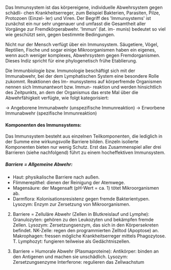 Das Immunsystem ist das körpereigene, individuelle Abwehrsystem gegen schädli-
chen Krankheitserreger, zum Beispiel Bakterien, Parasiten, Pilze, Protozoen (Einzel-
ler) und Viren. Der Begriff des 'Immunsystems' ist zunächst ein nur sehr ungenauer
und umfasst die Gesamtheit aller Vorgänge zur Fremdkörperabwehr. 'Immun' (lat. im-
munis) bedeutet so viel wie geschützt sein, gegen bestimmte Bedingungen.

Nicht nur der Mensch verfügt über ein Immunsystem. Säugetiere, Vögel, Reptilien,
Fische und sogar einige Mikroorganismen haben ein eigenes, wenn auch weniger
komplexes, Abwehrsystem gegen Fremdorganismen. Dieses Indiz spricht für eine
phylogenetisch frühe Etablierung.

Die Immunbiologie bzw. Immunologie beschäftigt sich mit der Immunabwehr, bei
der dem Lymphatischen System eine besondere Rolle zukommt. Reaktionen des Im-
munsystems auf körperfremde Organismen nennen sich Immunantwort bzw. Immun-
reaktion und werden hinsichtlich des Zeitpunkts, an dem der Organismus das erste
Mal über die Abwehrfähigkeit verfügte, wie folgt kategorisiert:

-> Angeborene Immunabwehr (unspezifische Immunreaktion)
-> Erworbene Immunabwehr (spezifische Immunreaktion)

#### Komponenten des Immunsystems:
Das Immunsystem besteht aus einzelnen Teilkomponenten, die lediglich in der
Summe eine wirkungsvolle Barriere bilden. Einzeln isolierte Komponenten bieten nur
wenig Schutz. Erst das Zusammenspiel aller drei Barrieren (siehe nachfolgend) führt
zu einem hocheffektiven Immunsystem.

##### Barriere = Allgemeine Abwehr:
- Haut: physikalische Barriere nach außen.
- Flimmerepithel: dienen der Reinigung der Atemwege.
- Magensäure: der Magensaft (pH-Wert = ca. 1) tötet Mikroorganismen ab.
- Darmflora: Kolonisationsresistenz gegen fremde Bakterientypen.
Lysozym: Enzym zur Zersetzung von Mikroorganismen.

2. Barriere = Zelluläre Abwehr (Zellen in Blutkreislauf und Lymphe):
Granulozyten: gehören zu den Leukozyten und bekämpfen fremde Zellen.
Lysozym: Zersetzungsenzym, das sich in den Körpersekreten befindet.
NK-Zelle: regen den programmierten Zelltod (Apoptose) an.
Makrophagen: fressen mögliche Krankheitserreger mittels Phagozytose.
T. Lymphozyt: fungieren teilweise als Gedächtniszellen.

3. Barriere = Humorale Abwehr (Plasmaproteine):
Antikörper: binden an den Antigenen und machen sie unschädlich.
Lysozym: Zersetzungsenzyme
Interferone: regulieren das Zellwachstum